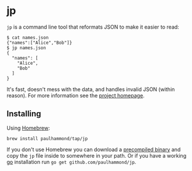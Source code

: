 # jp

`jp` is a command line tool that reformats JSON to make it easier to read:

    $ cat names.json
    {"names":["Alice","Bob"]}
    $ jp names.json
    {
      "names": [
        "Alice",
        "Bob"
      ]
    }

It's fast, doesn't mess with the data, and handles invalid JSON (within
reason). For more information see the [project
homepage](https://paulhammond.org/jp).

## Installing

Using [Homebrew](http://brew.sh/):

```
brew install paulhammond/tap/jp
```

If you don't use Homebrew you can download a
[precompiled binary](https://github.com/paulhammond/jp/releases) and copy the
`jp` file inside to somewhere in your path. Or if you have a working
[go](https://golang.org) installation run `go get github.com/paulhammond/jp`.
